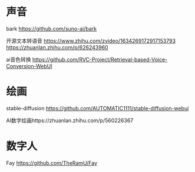 # 声音
bark https://github.com/suno-ai/bark

开源文本转语音
https://www.zhihu.com/zvideo/1634269172917153793
https://zhuanlan.zhihu.com/p/626243960

ai音色转换 https://github.com/RVC-Project/Retrieval-based-Voice-Conversion-WebUI

 
# 绘画
stable-diffusion https://github.com/AUTOMATIC1111/stable-diffusion-webui

AI数字绘画https://zhuanlan.zhihu.com/p/560226367


# 数字人
Fay https://github.com/TheRamU/Fay
